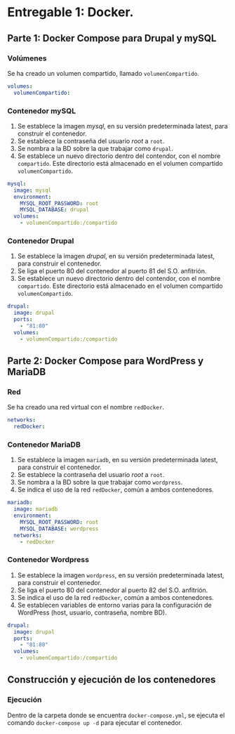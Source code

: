 # Entregable 1: Docker.

## Parte 1: Docker Compose para Drupal y mySQL

### Volúmenes

Se ha creado un volumen compartido, llamado `volumenCompartido`.

```yml
volumes:
  volumenCompartido:
```

### Contenedor mySQL

1. Se establece la imagen _mysql_, en su versión predeterminada latest, para construir el contenedor.
2. Se establece la contraseña del usuario _root_ a `root`.
3. Se nombra a la BD sobre la que trabajar como `drupal`.
4. Se establece un nuevo directorio dentro del contendor, con el nombre `compartido`. Este directorio está almacenado en el volumen compartido `volumenCompartido`.

```yml
mysql:
  image: mysql
  environment:
    MYSQL_ROOT_PASSWORD: root
    MYSQL_DATABASE: drupal
  volumes:
    - volumenCompartido:/compartido
```

### Contenedor Drupal

1. Se establece la imagen _drupal_, en su versión predeterminada latest, para construir el contenedor.
2. Se liga el puerto 80 del contenedor al puerto 81 del S.O. anfitrión.
3. Se establece un nuevo directorio dentro del contendor, con el nombre `compartido`. Este directorio está almacenado en el volumen compartido `volumenCompartido`.

```yml
drupal:
  image: drupal
  ports:
    - "81:80"
  volumes:
    - volumenCompartido:/compartido
```

## Parte 2: Docker Compose para WordPress y MariaDB

### Red

Se ha creado una red virtual con el nombre `redDocker`.

```yml
networks:
  redDocker:
```

### Contenedor MariaDB

1. Se establece la imagen `mariadb`, en su versión predeterminada latest, para construir el contenedor.
2. Se establece la contraseña del usuario _root_ a `root`.
3. Se nombra a la BD sobre la que trabajar como `wordpress`.
4. Se indica el uso de la red `redDocker`, común a ambos contenedores.

```yml
mariadb:
  image: mariadb
  environment:
    MYSQL_ROOT_PASSWORD: root
    MYSQL_DATABASE: wordpress
  networks:
    - redDocker
```

### Contenedor Wordpress

1. Se establece la imagen `wordpress`, en su versión predeterminada latest, para construir el contenedor.
2. Se liga el puerto 80 del contenedor al puerto 82 del S.O. anfitrión.
3. Se indica el uso de la red `redDocker`, común a ambos contenedores.
4. Se establecen variables de entorno varias para la configuración de WordPress (host, usuario, contraseña, nombre BD).

```yml
drupal:
  image: drupal
  ports:
    - "81:80"
  volumes:
    - volumenCompartido:/compartido
```

## Construcción y ejecución de los contenedores

### Ejecución

Dentro de la carpeta donde se encuentra `docker-compose.yml`, se ejecuta el comando `docker-compose up -d` para ejecutar el contenedor.
